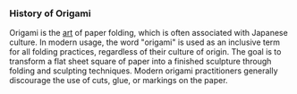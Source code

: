 ### History of Origami

Origami is the [art](https://en.wikipedia.org/wiki/Paper_art) of paper folding, which is often associated with Japanese culture. In modern usage, the word "origami" is used as an inclusive term for all folding practices, regardless of their culture of origin. The goal is to transform a flat sheet square of paper into a finished sculpture through folding and sculpting techniques. Modern origami practitioners generally discourage the use of cuts, glue, or markings on the paper.

